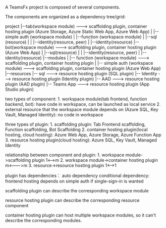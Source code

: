 A TeamsFx project is composed of several components.

The components are organized as a dependency tree/grid:

project
  |--tab(workspace module) ---> scaffolding plugin, container hosting plugin (Azure Storage, Azure Static Web App, Azure Web App)
  |	  |--simple auth (workspace module)
  |	  |--function (workspace module)
  |			|--sql (resource)
  |			|   |--identity(resource, peer)
  |			|--identity(resource)
  |--bot(workspace module) ---> scaffolding plugin, container hosting plugin (Azure Web App)
  |	  |--sql(resource)
  |	  |   |--identity(resource, peer)
  |	  |--identity(resource)
  |--modules
  |   |-- function (workspace module) ---> scaffolding plugin, container hosting plugin
  |   |-- simple auth (workspace module) ---> scaffolding plugin, container hosting plugin (Azure Web App)
  |--resources
	  |-- sql ---> resource hosting plugin (SQL plugin)
	  |-- Identity ---> resource hosting plugin (Identity plugin)
	  |-- AAD ---> resource hosting plugin (AAD plugin)
	  |-- Teams App ---> resource hosting plugin (App Studio plugin)
	  
	  
two types of component:
    1. workspace module(tab frontend, function backend, bot): have code in workspace, can be launched as local service 
    2. external resource that the workspace module depends on (Azure SQL, Key Vault, Managed Identity): no code in workspace
	
three types of plugin: 
	1. scaffolding plugin: Tab Frontend scaffolding, Function scaffolding, Bot Scaffolding
	2. container hosting plugin(local hosting, cloud hosting): Azure Web App, Azure Storage, Azure Function App
	3. resource hosting plugin(cloud hosting): Azure SQL, Key Vault, Managed Identity

relationship between component and plugin:
	1. workspace module->scaffolding plugin 1<-->m
	2. workspace module->container hosting plugin   m<--->m
	3. resource->resource hosting plugin   1<-->1

plugin has dependencies：
	auto dependency
	conditional dependency: frontend hosting depends on simple auth if single-sign-in is wanted 
	

scaffolding plugin can describe the corresponding workspace module

resource hosting plugin can describe the corresponding resource component

container hosting plugin can host multiple workspace modules, so it can't describe the corresponding modules.
